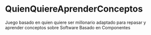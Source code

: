 # QuienQuiereAprenderConceptos
Juego basado en quien quiere ser millonario adaptado para repasar y aprender conceptos sobre Software Basado en Componentes
